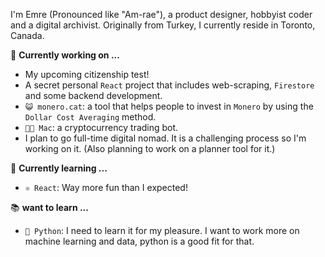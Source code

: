 I'm Emre (Pronounced like "Am-rae"), a product designer, hobbyist coder and a digital archivist. Originally from Turkey, I currently reside in Toronto, Canada. 

🔭 **Currently working on ...**
  - My upcoming citizenship test!
  - A secret personal `React` project that includes web-scraping, `Firestore` and some backend development.
  - `😺 monero.cat`: a tool that helps people to invest in `Monero` by using the `Dollar Cost Averaging` method.
  - `🙎🏻‍ Mac`: a cryptocurrency trading bot.
  - I plan to go full-time digital nomad. It is a challenging process so I'm working on it. (Also planning to work on a planner tool for it.)

🌱 **Currently learning ...**
  - `⚛️ React`: Way more fun than I expected!

📚 **want to learn ...**
  - `🐍 Python`: I need to learn it for my pleasure. I want to work more on machine learning and data, python is a good fit for that.

